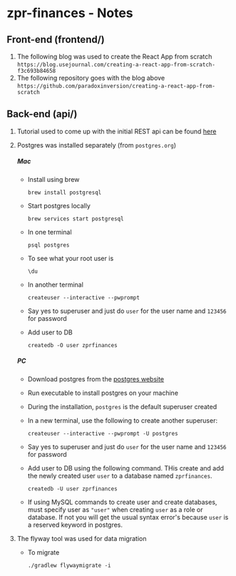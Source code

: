 # zpr-finances - Notes


## Front-end (frontend/)
1. The following blog was used to create the React App from scratch
`https://blog.usejournal.com/creating-a-react-app-from-scratch-f3c693b84658`
2. The following repository goes with the blog above
`https://github.com/paradoxinversion/creating-a-react-app-from-scratch`


## Back-end (api/)

1. Tutorial used to come up with the initial REST api can be found [here](https://codebrains.io/build-a-crud-todolist-api-with-spring-5-and-kotlin/)

2. Postgres was installed separately (from `postgres.org`)

    ##### Mac 
    - Install using brew

      `brew install postgresql`

    - Start postgres locally

      `brew services start postgresql`
    
    - In one terminal
    
      `psql postgres`
    
    - To see what your root user is
        
      `\du`
    
    - In another terminal
    
      `createuser --interactive --pwprompt`
    
    - Say yes to superuser and just do `user` for the user name and `123456` for password
    
    - Add user to DB
    
      `createdb -O user zprfinances`

    ##### PC
    - Download postgres from the [postgres website](https://www.postgresql.org/)
    - Run executable to install postgres on your machine
    - During the installation, `postgres` is the default superuser created
    - In a new terminal, use the following to create another superuser:
    
        `createuser --interactive --pwprompt -U postgres` 
    - Say yes to superuser and just do `user` for the user name and `123456` for password
    - Add user to DB using the following command. THis create and add the newly created user `user` to a database named `zprfinances`.
    
        `createdb -U user zprfinances`
    
    - If using MySQL commands to create user and create databases, must specify user as `"user"`
    when creating `user` as a role or database. If not you will get the usual syntax error's because
    `user` is a reserved keyword in postgres.
      
3. The flyway tool was used for data migration

   - To migrate 

     `./gradlew flywaymigrate -i`
     

